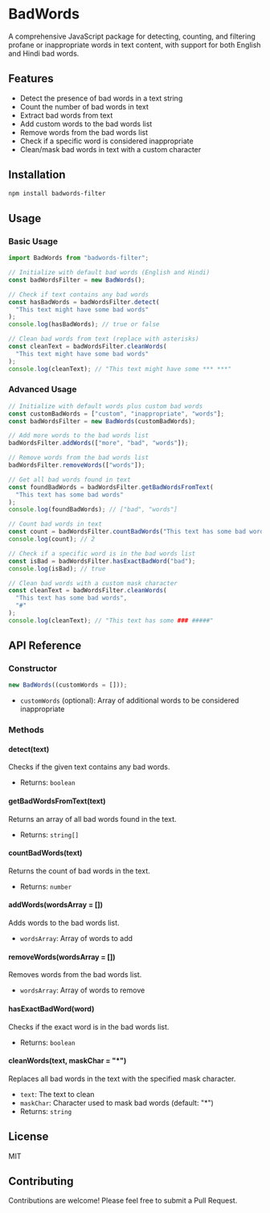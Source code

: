 # BadWords

A comprehensive JavaScript package for detecting, counting, and filtering profane or inappropriate words in text content, with support for both English and Hindi bad words.

## Features

- Detect the presence of bad words in a text string
- Count the number of bad words in text
- Extract bad words from text
- Add custom words to the bad words list
- Remove words from the bad words list
- Check if a specific word is considered inappropriate
- Clean/mask bad words in text with a custom character

## Installation

```bash
npm install badwords-filter
```

## Usage

### Basic Usage

```javascript
import BadWords from "badwords-filter";

// Initialize with default bad words (English and Hindi)
const badWordsFilter = new BadWords();

// Check if text contains any bad words
const hasBadWords = badWordsFilter.detect(
  "This text might have some bad words"
);
console.log(hasBadWords); // true or false

// Clean bad words from text (replace with asterisks)
const cleanText = badWordsFilter.cleanWords(
  "This text might have some bad words"
);
console.log(cleanText); // "This text might have some *** ***"
```

### Advanced Usage

```javascript
// Initialize with default words plus custom bad words
const customBadWords = ["custom", "inappropriate", "words"];
const badWordsFilter = new BadWords(customBadWords);

// Add more words to the bad words list
badWordsFilter.addWords(["more", "bad", "words"]);

// Remove words from the bad words list
badWordsFilter.removeWords(["words"]);

// Get all bad words found in text
const foundBadWords = badWordsFilter.getBadWordsFromText(
  "This text has some bad words"
);
console.log(foundBadWords); // ["bad", "words"]

// Count bad words in text
const count = badWordsFilter.countBadWords("This text has some bad words");
console.log(count); // 2

// Check if a specific word is in the bad words list
const isBad = badWordsFilter.hasExactBadWord("bad");
console.log(isBad); // true

// Clean bad words with a custom mask character
const cleanText = badWordsFilter.cleanWords(
  "This text has some bad words",
  "#"
);
console.log(cleanText); // "This text has some ### #####"
```

## API Reference

### Constructor

```javascript
new BadWords((customWords = []));
```

- `customWords` (optional): Array of additional words to be considered inappropriate

### Methods

#### detect(text)

Checks if the given text contains any bad words.

- Returns: `boolean`

#### getBadWordsFromText(text)

Returns an array of all bad words found in the text.

- Returns: `string[]`

#### countBadWords(text)

Returns the count of bad words in the text.

- Returns: `number`

#### addWords(wordsArray = [])

Adds words to the bad words list.

- `wordsArray`: Array of words to add

#### removeWords(wordsArray = [])

Removes words from the bad words list.

- `wordsArray`: Array of words to remove

#### hasExactBadWord(word)

Checks if the exact word is in the bad words list.

- Returns: `boolean`

#### cleanWords(text, maskChar = "\*")

Replaces all bad words in the text with the specified mask character.

- `text`: The text to clean
- `maskChar`: Character used to mask bad words (default: "\*")
- Returns: `string`

## License

MIT

## Contributing

Contributions are welcome! Please feel free to submit a Pull Request.
